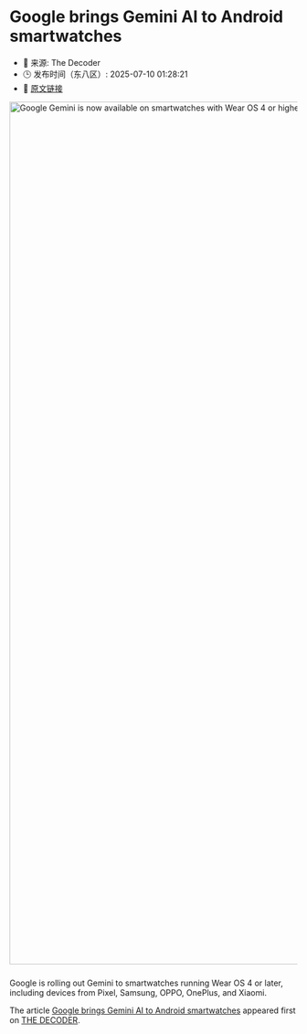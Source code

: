 # Google brings Gemini AI to Android smartwatches
- 📅 来源: The Decoder
- 🕒 发布时间（东八区）: 2025-07-10 01:28:21
- 🔗 [原文链接](https://the-decoder.com/google-brings-gemini-ai-to-android-smartwatches/)

<p><img alt="Google Gemini is now available on smartwatches with Wear OS 4 or higher, including devices from Pixel, Samsung, OPPO, OnePlus and Xiaomi." class="attachment-full size-full wp-post-image" height="874" src="https://the-decoder.com/wp-content/uploads/2025/07/gemini_watch_teaser.png" style="height: auto; margin-bottom: 10px;" width="1511" /></p>
<p>        Google is rolling out Gemini to smartwatches running Wear OS 4 or later, including devices from Pixel, Samsung, OPPO, OnePlus, and Xiaomi.</p>
<p>The article <a href="https://the-decoder.com/google-brings-gemini-ai-to-android-smartwatches/">Google brings Gemini AI to Android smartwatches</a> appeared first on <a href="https://the-decoder.com">THE DECODER</a>.</p>